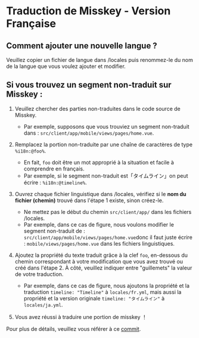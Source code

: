 Traduction de Misskey - Version Française
============

Comment ajouter une nouvelle langue ?
----------------------
Veuillez copier un fichier de langue dans /locales puis renommez-le du nom de la langue que vous voulez ajouter et modifier.

Si vous trouvez un segment non-traduit sur Misskey :
-------------------------------

1. Veuillez chercher des parties non-traduites dans le code source de Misskey.
	- Par exemple, supposons que vous trouviez un segment non-traduit dans : `src/client/app/mobile/views/pages/home.vue`.

2. Remplacez la portion non-traduite par une chaîne de caractères de type `%i18n:@foo%`.
	- En fait, `foo` doit être un mot approprié à la situation et facile à comprendre en français.
	- Par exemple, si le segment non-traduit est「タイムライン」on peut écrire : `%i18n:@timeline%`.

3. Ouvrez chaque fichier linguistique dans /locales, vérifiez si le <strong>nom du fichier (chemin)</strong> trouvé dans l'étape 1 existe, sinon créez-le.
	- Ne mettez pas le début du chemin `src/client/app/` dans les fichiers /locales.
	- Par exemple, dans ce cas de figure, nous voulons modifier le segment non-traduit de : `src/client/app/mobile/views/pages/home.vue`donc il faut juste écrire : `mobile/views/pages/home.vue` dans les fichiers linguistiques.

4. Ajoutez la propriété du texte traduit grâce à la clef `foo`, en-dessous du chemin correspondant à votre modification que vous avez trouvé ou créé dans l'étape 2. À côté, veuillez indiquer entre "guillemets" la valeur de votre traduction.
	- Par exemple, dans ce cas de figure, nous ajoutons la propriété et la traduction `timeline: "Timeline"` à `locales/fr.yml`, mais aussi la propriété et la version originale `timeline: "タイムライン"` à `locales/ja.yml`.

5. Vous avez réussi à traduire une portion de misskey ！

Pour plus de détails, veuillez vous référer à ce  [commit](https://github.com/syuilo/misskey/commit/10f6d5980fa7692ccb45fbc5f843458b69b7607c).
